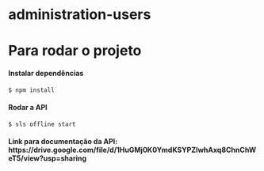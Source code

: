 # administration-users

# Para rodar o projeto

<h4>Instalar dependências</h4>

```
$ npm install
```

<h4>Rodar a API</h4>

```
$ sls offline start
```

<h4>Link para documentação da API: https://drive.google.com/file/d/1HuGMj0K0YmdKSYPZlwhAxq8ChnChWeT5/view?usp=sharing</h4>
